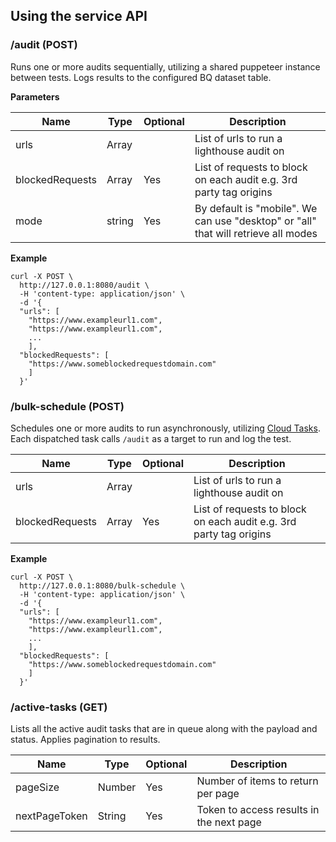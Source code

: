 ## Using the service API

### /audit (POST)

Runs one or more audits sequentially, utilizing a shared puppeteer instance between tests. Logs results to the configured BQ dataset table.

**Parameters**

| Name | Type | Optional | Description
| ------------- | ------------- | ------------- | ------------- |
| urls  | Array | | List of urls to run a lighthouse audit on |
| blockedRequests  | Array | Yes | List of requests to block on each audit e.g. 3rd party tag origins |
| mode | string | Yes | By default is "mobile". We can use "desktop" or "all" that will retrieve all modes |

**Example**

```
curl -X POST \
  http://127.0.0.1:8080/audit \
  -H 'content-type: application/json' \
  -d '{
  "urls": [
    "https://www.exampleurl1.com",
    "https://www.exampleurl1.com",
    ...
    ],
  "blockedRequests": [
    "https://www.someblockedrequestdomain.com"
    ]
  }'
```

### /bulk-schedule (POST)

Schedules one or more audits to run asynchronously, utilizing [Cloud Tasks](https://cloud.google.com/tasks). Each dispatched task calls `/audit` as a target to run and log the test.

| Name | Type | Optional | Description
| ------------- | ------------- | ------------- | ------------- |
| urls  | Array | | List of urls to run a lighthouse audit on |
| blockedRequests  | Array | Yes | List of requests to block on each audit e.g. 3rd party tag origins |

**Example**

```
curl -X POST \
  http://127.0.0.1:8080/bulk-schedule \
  -H 'content-type: application/json' \
  -d '{
  "urls": [
    "https://www.exampleurl1.com",
    "https://www.exampleurl1.com",
    ...
    ],
  "blockedRequests": [
    "https://www.someblockedrequestdomain.com"
    ]
  }'
```

### /active-tasks (GET)

Lists all the active audit tasks that are in queue along with the payload and status. Applies pagination to results.

| Name | Type | Optional | Description
| ------------- | ------------- | ------------- | ------------- |
| pageSize  | Number | Yes | Number of items to return per page |
| nextPageToken  | String | Yes | Token to access results in the next page |
